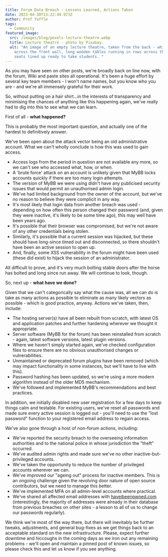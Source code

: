 ```yaml
---
title: Forum Data Breach - Lessons Learned, Actions Taken
date: 2023-04-30T13:22:49.973Z
author: Prof Yaffle
tags:
  - Community
featured_image:
  src: /images/blog/pexels-lecture-theatre.webp
  title: Lecture theatre - photo by Pixabay.
  alt: "An image of an empty lecture theatre, taken from the back - whiteboards
    across the front wall, long wooden tables running in rows across the room,
    seats lined up ready to take students. "
---
```

As you may have seen on other posts, we're broadly back on line now, with the forum, Wiki and paste sites all operational. It's been a huge effort by several key team members - I won't name names, but you know who you are - and we're all immensely grateful for their work.

So, without putting on a hair shirt...in the interests of transparency and minimising the chances of anything like this happening again, we've really had to dig into this to see what we can learn.

First of all - **what happened?**

This is probably the most important question, and actually one of the hardest to definitively answer.

We've been open about the attack vector being an old administrative account. What we can't wholly conclude is how this was used to gain access.

* Access logs from the period in question are not available any more, so we can't see who accessed what, how, or when.
* A 'brute force' attack on an account is unlikely given that MyBB locks accounts quickly if there are too many login attempts.
* The version of MyBB we were using didn't have any publicised security issues that would permit an unauthorised admin login.
* We've had limited background from the owner of the account, but we've no reason to believe they were complicit in any way.
* It's most likely that login data from another breach was used - depending on how often this person changed their password (and, given they were inactive, it's likely to be some time ago), this may well have been years ago.
* It's possible that their browser was compromised, but we're not aware of any other credentials being stolen.
* Similarly, it's possible that a current session was hijacked, but these should have long-since timed out and disconnected, so there shouldn't have been an active session to open up.
* And, finally, some XSS vulnerability in the forum might have been used (these did exist) to hijack the session of an administrator.

All difficult to prove, and it's very much bolting stable doors after the horse has bolted and long since run away. We will continue to look, though.

So, next up - **what have we done?**

Given that we can't categorically say what the cause was, all we can do is take as many actions as possible to eliminate as many likely vectors as possible - which is good practice, anyway. Actions we've taken, then, include:

* The hosting server(s) have all been rebuilt from scratch, with latest OS and application patches and further hardening wherever we thought it appropriate.
* Server software (MyBB for the forum) has been reinstalled from scratch - again, latest software versions, latest plugin versions.
* Where we haven't simply started again, we've checked configuration files to ensure there are no obvious unauthorised changes or vulnerabilities.
* Unmaintained or deprecated forum plugins have been removed (which may impact functionality in some instances, but we'll have to live with this).
* Password hashing has been updated, so we're using a more modern algorithm instead of the older MD5 mechanism.
* We've followed and implemented MyBB's recommendations and best practices.

In addition, we initially disabled new user registration for a few days to keep things calm and testable. For existing users, we've reset all passwords and made sure every active session is logged out - you'll need to use the "lost password" function to your registered email address to regain access.

We've also gone through a host of non-forum actions, including:

* We've reported the security breach to the overseeing information authorities and to the national police in whose jurisdiction the "theft" occurred.
* We've audited admin rights and made sure we've no other inactive-but-privileged accounts.
* We've taken the opportunity to reduce the number of privileged accounts wherever we can.
* We've improved our "ageing out" process for inactive members. This is an ongoing challenge given the revolving door nature of open source contributors, but we need to manage this better.
* We've implemented MFA on all admin-level accounts where practical.
* We've shared all affected email addresses with [haveibeenpwned.com](https://haveibeenpwned.com/) (interestingly, the majority of addresses were already in their database from previous breaches on other sites - a lesson to all of us to change our passwords regularly).

We think we're most of the way there, but there will inevitably be further tweaks, adjustments, and general bug-fixes as we get things back to an acceptable standard on the new infrastructure. Please, expect further downtime and hiccoughs in the coming days as we iron out any remaining problems - we'll open and maintain a pinned post of known issues, so please check this and let us know if you see anything.